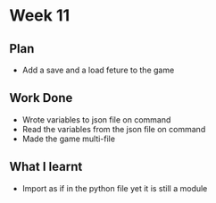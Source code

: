 # Week 11
## Plan
- Add a save and a load feture to the game 
## Work Done
- Wrote variables to json file on command
- Read the variables from the json file on command
- Made the game multi-file
## What I learnt
- Import as if in the python file yet it is still a module
